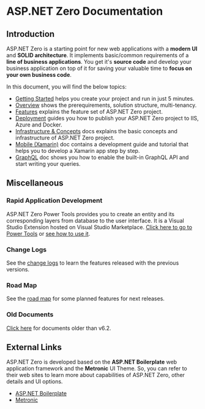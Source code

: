 # ASP.NET Zero Documentation

## Introduction

ASP.NET Zero is a starting point for new web applications with a **modern UI** and **SOLID architecture**. It implements basic/common requirements of a **line of business applications**. You get it's **source code** and develop your business application on top of it for saving your valuable time to **focus on your own business code**.

In this document, you will find the below topics:

* [Getting Started](Getting-Started-Core.md)  helps you create your project and run in just 5 minutes.
* [Overview](Overview-Core.md) shows the prerequirements, solution structure, multi-tenancy.
* [Features](Features-Mvc-Core.md) explains the feature set of ASP.NET Zero project.
* [Deployment](Deployment-Mvc-Core.md) guides you how to publish your ASP.NET Zero project to IIS, Azure and Docker.
* [Infrastructure & Concepts](Features-Mvc-Core.md) docs explains the basic concepts and infrastructure of ASP.NET Zero project. 
* [Mobile (Xamarin)](Xamarin.md) doc contains a development guide and tutorial that helps you to develop a Xamarin app step by step.
* [GraphQL](GraphQL.md) doc shows you how to enable the built-in GraphQL API and start writing your queries.

## Miscellaneous

### Rapid Application Development

ASP.NET Zero Power Tools provides you to create an entity and its corresponding layers from database to the user interface. It is a Visual Studio Extension hosted on Visual Studio Marketplace. [Click here to go to Power Tools](https://marketplace.visualstudio.com/items?itemName=Volosoft.AspNetZeroPowerTools)  or [see how to use it](Rapid-Application-Development.md).

### Change Logs

See the [change logs](Change-Logs.md) to learn the features released with the previous versions.

### Road Map

See the [road map](Road-Map.md) for some planned features for next releases.

### Old Documents

[Click here](Old-Documents.md) for documents older than v6.2.

## External Links

ASP.NET Zero is developed based on the **ASP.NET Boilerplate** web application framework and the **Metronic** UI Theme. So, you can refer to their web sites to learn more about capabilities of ASP.NET Zero, other details and UI options.

- [ASP.NET Boilerplate](https://aspnetboilerplate.com/Pages/Documents)
- [Metronic](http://www.keenthemes.com/preview/metronic/)